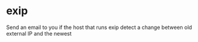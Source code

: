 # exip
Send an email to you if the host that runs exip detect a change between old external IP and the newest
